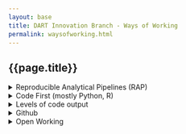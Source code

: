 ```yaml
---
layout: base
title: DART Innovation Branch - Ways of Working
permalink: waysofworking.html
---
```

 
<h2> {{page.title}} </h2>
 
 
 <div class="nhsuk-expander-group">
  <details class="nhsuk-details nhsuk-expander">
    <summary class="nhsuk-details__summary">
      <span class="nhsuk-details__summary-text">
        Reproducible Analytical Pipelines (RAP)
      </span>
    </summary>
    <div class="nhsuk-details__text">
      <p><a href="https://nhsdigital.github.io/rap-community-of-practice/">Reproducible Analytical Pipelines (RAP)</a> are becoming the standard for creating analytical outputs in government; combining a number of ways of working that help to improve the reliability, transparency, and speed of statistics publications. Recently the <a href="https://www.gov.uk/government/publications/better-broader-safer-using-health-data-for-research-and-analysis">Goldacre Review</a> identified RAP as the essential element to ensure high-quality analysis. </p>
      <p>Both our internal and external work constantly has one eye on how to increase the level of RAP and support reuse of our work.</p>

    </div>
  </details>

  <details class="nhsuk-details nhsuk-expander">
    <summary class="nhsuk-details__summary">
      <span class="nhsuk-details__summary-text">
        Code First (mostly Python, R)
      </span>
    </summary>
    <div class="nhsuk-details__text">
      <p>Whilst most of our work is python based we aim to use and support a wider variety of languages recognising that no single language can currently, or will continue indefinitely, to be optimal for every task.</p>
      <p>For new members of the team looking at learning Python and R we recommend starting with:
      <ul>
        <li> Python -  see <a href="https://nhs-pycom.net/resources">nhs-pycom.net/resources</a> and wider website as a start.  Engage with the nhs-pycom slack (link on the website) as a secondary point to see what the wider community recommends.   You can also see our peer-to-peer internal training <a href="https://github.com/nhs-pycom/coding-club">here</a>.</li>
        <li> R - see <a href="https://nhsrcommunity.com/events/">nhsrcommunity.com</a> as a start.  Engage with the NHSR slack (link on website).</li>
      </ul>      
      </p>
    </div>
  </details>

  <details class="nhsuk-details nhsuk-expander">
    <summary class="nhsuk-details__summary">
      <span class="nhsuk-details__summary-text">
        Levels of code output
      </span>
    </summary>
    <div class="nhsuk-details__text">
      <p>We have three levels of code (depending on the envisaged end use-case):</p>
      <ul>
        <li>  Prototypes - these pieces of code are delivered as working examples of a method or tool set but then not continually maintained.  Their main purpose is to backup the technical report with shared code and clear examples.</li>
        <li> Standalone - these pieces of code are designed for reuse by a developer/analyst.  They will need tweaking for the local situation and should only be applied with domain/data specific knowledge to ensure they are not misused.  These pieces would be used by any ICS/trust project as a suite of possible starting points to apply a range of data science techniques.  These code bases need a code owner to monitor their status and ensure they remain active and updated over time.</li>
        <li> Integrated - these pieces of code have an eventual aim to turn into a tool that can be integrated alongside NHS England infrastructure and data to create new capabilities for our analysts.  These will need maintenance to keep them active but more importantly a full software engineering cycle including requirements, full refactor to reach an Alpha point and then a full testing programme to move through Beta and into release.   This is beyond the current capabilities of the team and so requires support from DMIS or additional resourcing. </li>
      </ul>
    <p>These rough definitions help us to prioritise code development and ask ourselves when do we need to care about maintaining and pushing best practice on a code and when can we just ensure the code has reached a stable state we can come back to at a later date.</p>

    </div>
  </details>

  <details class="nhsuk-details nhsuk-expander">
    <summary class="nhsuk-details__summary">
      <span class="nhsuk-details__summary-text">
        Github
      </span>
    </summary>
    <div class="nhsuk-details__text">
      <p>We use github as our main collaboration tool when the code is not sensitive.  To support our work in github we use a <a href="https://github.com/nhsx/analyticsunit-template">standard project template</a> with branches of this template including a more detailed <a href="https://github.com/nhsx/analyticsunit-template/tree/cookiestructure">cookiestructure</a>, <a href="https://github.com/nhsx/analyticsunit-template/tree/hooks">hooks</a> for simple code quality checks, <a href="https://github.com/nhsx/analyticsunit-template/tree/tests">tests</a>, MkDocs documentation, and docker setup.</p>
      <p>These templates and branches are aimed at supporting gradual development of the codebase towards higher RAP standards as demonstrated by this example flow
        <img class="nhsuk-card__img" src="assets/img/codefeatures.png" alt="Branches of our project template" width="800"/>
      </p>  
    </div>
  </details>

  <details class="nhsuk-details nhsuk-expander">
    <summary class="nhsuk-details__summary">
      <span class="nhsuk-details__summary-text">
        Open Working
      </span>
    </summary>
    <div class="nhsuk-details__text">
      <p>We champion open ways of working.  At the 2022 NHS-R Conference Jonny spoke on <a href="https://github.com/nhs-r-community/conference-2022/blob/main/talks/2022-11-16/16_Nov%20Jonny%20Pearson%20-NHSRconf22_SharingInTheOpen2.pdf">sharing in the open</a>. Much of our thinking follows the GDS blogs and <a href="https://www.annashipman.co.uk/jfdi/open-code-resources.html">Anna Shipman's open code resources</a>.</p>
      <p>We've also set out our thinking behind the mandate and approach of sharing code in the open in our <a href="https://nhsx.github.io/AnalyticsUnit/codeintheopen.html">thinking section</a></p>
      <p>We also have published and use a <a href="https://github.com/nhsengland/analyticsunit-template/blob/main/OPEN_CODE_CHECKLIST.md​">open code checklist</a> as a starting point to support making our code open with a series of appropriate checks.</p>

    </div>
  </details>

</div>